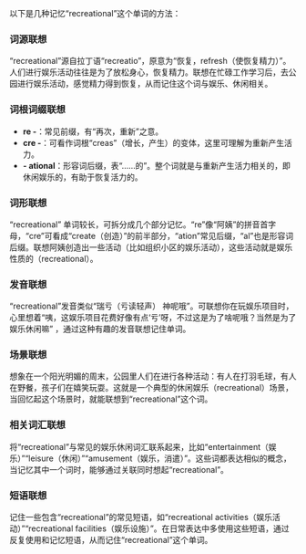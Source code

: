 以下是几种记忆“recreational”这个单词的方法：

### 词源联想
“recreational”源自拉丁语“recreatio”，原意为“恢复，refresh（使恢复精力）”。人们进行娱乐活动往往是为了放松身心，恢复精力。联想在忙碌工作学习后，去公园进行娱乐活动，感觉精力得到恢复，从而记住这个词与娱乐、休闲相关。

### 词根词缀联想
 - **re -**：常见前缀，有“再次，重新”之意。
 - **cre -**：可看作词根“creas”（增长，产生）的变体，这里可理解为重新产生活力。
 - **- ational**：形容词后缀，表“……的”。整个词就是与重新产生活力相关的，即休闲娱乐的，有助于恢复活力的。

### 词形联想
“recreational” 单词较长，可拆分成几个部分记忆。“re”像“阿姨”的拼音首字母，“cre”可看成“create（创造）”的前半部分，“ation”常见后缀，“al”也是形容词后缀。联想阿姨创造出一些活动（比如组织小区的娱乐活动），这些活动就是娱乐性质的（recreational）。

### 发音联想
“recreational”发音类似“瑞亏（亏读轻声） 神呢哦”。可联想你在玩娱乐项目时，心里想着“咦，这娱乐项目花费好像有点‘亏’呀，不过这是为了啥呢哦？当然是为了娱乐休闲嘛” ，通过这种有趣的发音联想记住单词。

### 场景联想
想象在一个阳光明媚的周末，公园里人们在进行各种活动：有人在打羽毛球，有人在野餐，孩子们在嬉笑玩耍。这就是一个典型的休闲娱乐（recreational）场景，当回忆起这个场景时，就能联想到“recreational”这个词。

### 相关词汇联想
将“recreational”与常见的娱乐休闲词汇联系起来，比如“entertainment（娱乐）”“leisure（休闲）”“amusement（娱乐，消遣）”。这些词都表达相似的概念，当记忆其中一个词时，能够通过关联同时想起“recreational”。

### 短语联想
记住一些包含“recreational”的常见短语，如“recreational activities（娱乐活动）”“recreational facilities（娱乐设施）”。在日常表达中多使用这些短语，通过反复使用和记忆短语，从而记住“recreational”这个单词。 